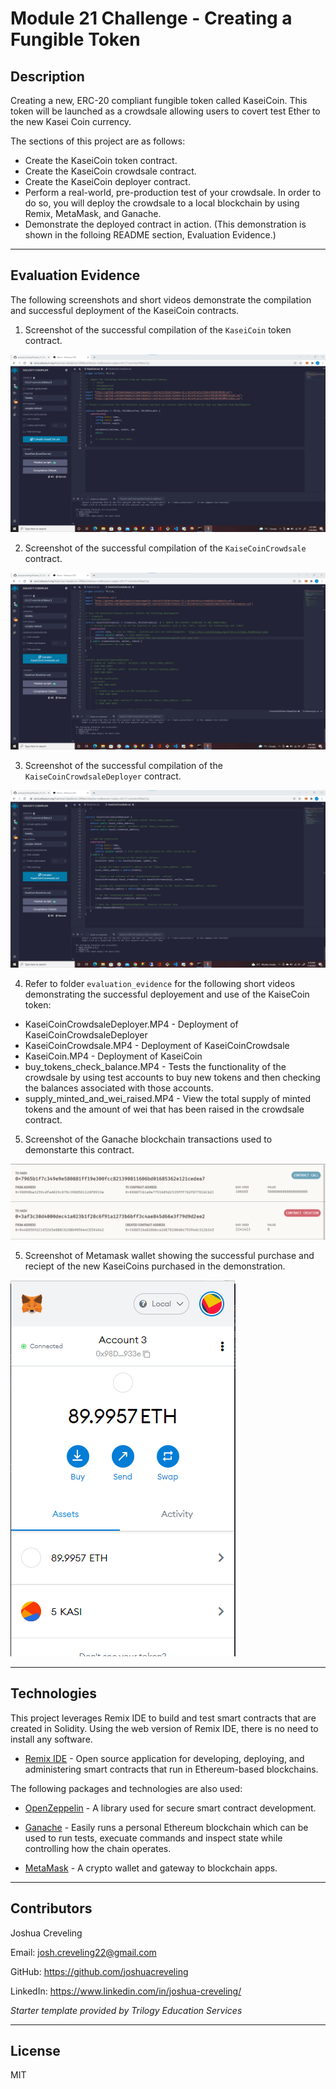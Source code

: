 # Module 21 Challenge - Creating a Fungible Token

## Description

Creating a new, ERC-20 compliant fungible token called KaseiCoin.  This token will be launched as a crowdsale allowing users to covert test Ether to the new Kasei Coin currency. 

The sections of this project are as follows: 

* Create the KaseiCoin token contract.  
* Create the KaseiCoin crowdsale contract. 
* Create the KaseiCoin deployer contract. 
* Perform a real-world, pre-production test of your crowdsale. In order to do so, you will deploy the crowdsale to a local blockchain by using Remix, MetaMask, and Ganache.
* Demonstrate the deployed contract in action.  (This demonstration is shown in the folloing README section, Evaluation Evidence.)

---

## Evaluation Evidence

The following screenshots and short videos demonstrate the compilation and successful deployment of the KaseiCoin contracts.   

1. Screenshot of the successful compilation of the `KaseiCoin` token contract.     

![kaseiCoin_compiled](./evaluation_evidence/kaseiCoin_compiled.PNG)

2. Screenshot of the successful compilation of the `KaiseCoinCrowdsale` contract.     

![kaseiCoinCrowdsale_compiled](./evaluation_evidence/kaseiCoinCrowdsale_compiled.PNG)

3. Screenshot of the successful compilation of the `KaiseCoinCrowdsaleDeployer` contract.     

![kaseiCoinCrowdsaleDeployer_compiled](./evaluation_evidence/kaseiCoinCrowdsaleDeployer_compiled.PNG)

4. Refer to folder `evaluation_evidence` for the following short videos demonstrating the successful deployement and use of the KaiseCoin token: 

* KaseiCoinCrowdsaleDeployer.MP4 - Deployment of KaseiCoinCrowdsaleDeployer
* KaseiCoinCrowdsale.MP4 - Deployment of KaseiCoinCrowdsale
* KaseiCoin.MP4 - Deployment of KaseiCoin
* buy_tokens_check_balance.MP4 - Tests the functionality of the crowdsale by using test accounts to buy new tokens and then checking the balances associated with those accounts.
* supply_minted_and_wei_raised.MP4 - View the total supply of minted tokens and the amount of wei that has been raised in the crowdsale contract.

5. Screenshot of the Ganache blockchain transactions used to demonstarte this contract.

![transactions](./evaluation_evidence/transactions.PNG)

5. Screenshot of Metamask wallet showing the successful purchase and reciept of the new KaseiCoins purchased in the demonstration. 

![metamask_wallet](./evaluation_evidence/metamask_wallet.PNG)

---

## Technologies

This project leverages Remix IDE to build and test smart contracts that are created in Solidity.  Using the web version of Remix IDE, there is no need to install any software. 

* [Remix IDE](https://remix.ethereum.org/) - Open source application for developing, deploying, and administering smart contracts that run in Ethereum-based blockchains.

The following packages and technologies are also used: 

* [OpenZeppelin](https://github.com/OpenZeppelin/openzeppelin-contracts) - A library used for secure smart contract development.

* [Ganache](https://trufflesuite.com/ganache/) - Easily runs a personal Ethereum blockchain which can be used to run tests, execuate commands and inspect state while controlling how the chain operates. 

* [MetaMask](https://metamask.io/) - A crypto wallet and gateway to blockchain apps. 

---

## Contributors

Joshua Creveling

Email: josh.creveling22@gmail.com

GitHub: https://github.com/joshuacreveling

LinkedIn: https://www.linkedin.com/in/joshua-creveling/

*Starter template provided by Trilogy Education Services*

---

## License

MIT
